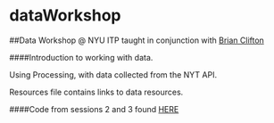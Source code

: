 dataWorkshop
============
##Data Workshop @ NYU ITP taught in conjunction with [Brian Clifton](http://www.gihub.com/bclifton)

####Introduction to working with data.

Using Processing, with data collected from the NYT API.

Resources file contains links to data resources.

####Code from sessions 2 and 3 found [HERE](https://github.com/bclifton/data_workshop_2014)
